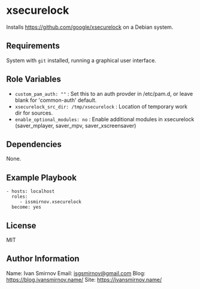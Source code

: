 xsecurelock
=========
Installs https://github.com/google/xsecurelock on a Debian system.

Requirements
------------
System with `git` installed, running a graphical user interface.

Role Variables
--------------
- `custom_pam_auth: ""` :  Set this to an auth provder in /etc/pam.d, or leave blank for 'common-auth' default.
- `xsecurelock_src_dir: /tmp/xsecurelock` :  Location of temporary work dir for sources.
- `enable_optional_modules: no` : Enable additional modules in xsecurelock (saver_mplayer, saver_mpv, saver_xscreensaver)


Dependencies
------------
None.

Example Playbook
----------------

    - hosts: localhost
      roles:
         - issmirnov.xsecurelock
      become: yes

License
-------

MIT

Author Information
------------------
Name: Ivan Smirnov
Email: isgsmirnov@gmail.com
Blog: https://blog.ivansmirnov.name/
Site: https://ivansmirnov.name/
